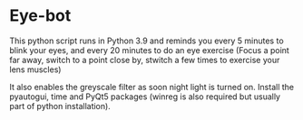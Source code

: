 # Eye-bot
This python script runs in Python 3.9 and reminds you every 5 minutes to blink your eyes, and every 20 minutes to do an eye exercise (Focus a point far away, switch to a point close by, stwitch a few times to exercise your lens muscles)

It also enables the greyscale filter as soon night light is turned on. Install the pyautogui, time and PyQt5 packages (winreg is also required but usually part of python installation).
